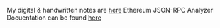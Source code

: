 My digital & handwritten notes are [here]()
Ethereum JSON-RPC Analyzer Docuentation can be found [here](/Ethereum_JSON-RPC_Analyzer.md)